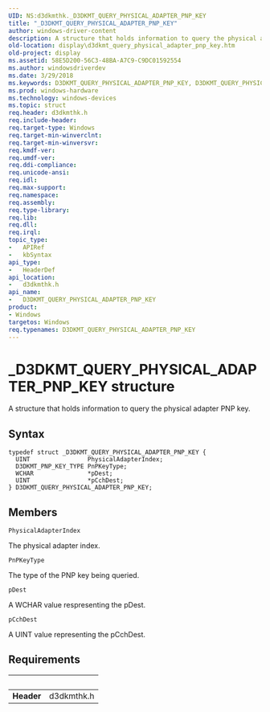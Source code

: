 ```yaml
---
UID: NS:d3dkmthk._D3DKMT_QUERY_PHYSICAL_ADAPTER_PNP_KEY
title: "_D3DKMT_QUERY_PHYSICAL_ADAPTER_PNP_KEY"
author: windows-driver-content
description: A structure that holds information to query the physical adapter PNP key.
old-location: display\d3dkmt_query_physical_adapter_pnp_key.htm
old-project: display
ms.assetid: 58E5D200-56C3-48BA-A7C9-C9DC01592554
ms.author: windowsdriverdev
ms.date: 3/29/2018
ms.keywords: D3DKMT_QUERY_PHYSICAL_ADAPTER_PNP_KEY, D3DKMT_QUERY_PHYSICAL_ADAPTER_PNP_KEY structure [Display Devices], _D3DKMT_QUERY_PHYSICAL_ADAPTER_PNP_KEY, d3dkmthk/D3DKMT_QUERY_PHYSICAL_ADAPTER_PNP_KEY, display.d3dkmt_query_physical_adapter_pnp_key
ms.prod: windows-hardware
ms.technology: windows-devices
ms.topic: struct
req.header: d3dkmthk.h
req.include-header: 
req.target-type: Windows
req.target-min-winverclnt: 
req.target-min-winversvr: 
req.kmdf-ver: 
req.umdf-ver: 
req.ddi-compliance: 
req.unicode-ansi: 
req.idl: 
req.max-support: 
req.namespace: 
req.assembly: 
req.type-library: 
req.lib: 
req.dll: 
req.irql: 
topic_type:
-	APIRef
-	kbSyntax
api_type:
-	HeaderDef
api_location:
-	d3dkmthk.h
api_name:
-	D3DKMT_QUERY_PHYSICAL_ADAPTER_PNP_KEY
product:
- Windows
targetos: Windows
req.typenames: D3DKMT_QUERY_PHYSICAL_ADAPTER_PNP_KEY
---
```


# _D3DKMT_QUERY_PHYSICAL_ADAPTER_PNP_KEY structure
A structure that holds information to query the physical adapter PNP key.

## Syntax
```
typedef struct _D3DKMT_QUERY_PHYSICAL_ADAPTER_PNP_KEY {
  UINT                PhysicalAdapterIndex;
  D3DKMT_PNP_KEY_TYPE PnPKeyType;
  WCHAR               *pDest;
  UINT                *pCchDest;
} D3DKMT_QUERY_PHYSICAL_ADAPTER_PNP_KEY;
```

## Members


`PhysicalAdapterIndex`

The physical adapter index.

`PnPKeyType`

The type of the PNP key being queried.

`pDest`

A WCHAR value respresenting the pDest.

`pCchDest`

A UINT value representing the pCchDest.


## Requirements
| &nbsp; | &nbsp; |
| ---- |:---- |
| **Header** | d3dkmthk.h |